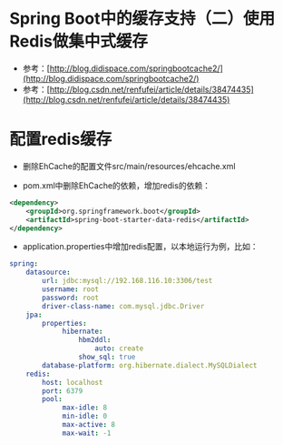 # Spring Boot中的缓存支持（二）使用Redis做集中式缓存

- 参考：[http://blog.didispace.com/springbootcache2/](http://blog.didispace.com/springbootcache2/)
- 参考：[http://blog.csdn.net/renfufei/article/details/38474435](http://blog.csdn.net/renfufei/article/details/38474435)

# 配置redis缓存
- 删除EhCache的配置文件src/main/resources/ehcache.xml

- pom.xml中删除EhCache的依赖，增加redis的依赖：

```xml
<dependency>
	<groupId>org.springframework.boot</groupId>
	<artifactId>spring-boot-starter-data-redis</artifactId>
</dependency>
```

- application.properties中增加redis配置，以本地运行为例，比如：
```yml
spring:
    datasource:
        url: jdbc:mysql://192.168.116.10:3306/test
        username: root
        password: root
        driver-class-name: com.mysql.jdbc.Driver
    jpa:
        properties:
             hibernate:
                 hbm2ddl:
                     auto: create
                 show_sql: true
        database-platform: org.hibernate.dialect.MySQLDialect
    redis:
        host: localhost
        port: 6379
        pool:
             max-idle: 8
             min-idle: 0
             max-active: 8
             max-wait: -1              
```



